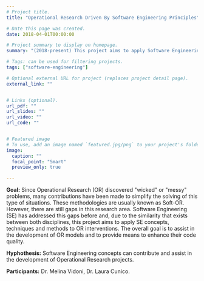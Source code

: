 ```yaml
---
# Project title.
title: "Operational Research Driven By Software Engineering Principles"

# Date this page was created.
date: 2018-04-01T00:00:00

# Project summary to display on homepage.
summary: "(2018-present) This project aims to apply Software Engineering concepts, techniques and methods to Operational Research interventions. The overall goal is to assist in the development of OR models and to provide means to enhance their code quality."

# Tags: can be used for filtering projects.
tags: ["software-engineering"]

# Optional external URL for project (replaces project detail page).
external_link: ""


# Links (optional).
url_pdf: ""
url_slides: ""
url_video: ""
url_code: ""


# Featured image
# To use, add an image named `featured.jpg/png` to your project's folder. 
image:
  caption: ""
  focal_point: "Smart"
  preview_only: true

---
```


**Goal:** Since Operational Research (OR) discovered "wicked" or "messy" problems, many contributions have been made to simplify the solving of this type of situations. These methodologies are usually known as Soft-OR. However, there are still gaps in this research area. Software Engineering (SE) has addressed this gaps before and, due to the similarity that exists between both disciplines, this project aims to apply SE concepts, techniques and methods to OR interventions. The overall goal is to assist in the development of OR models and to provide means to enhance their code quality.

**Hyphothesis:** Software Engineering concepts can contribute and assist in the development of Operational Research projects.

**Participants:** Dr. Melina Vidoni, Dr. Laura Cunico.
